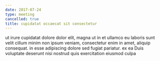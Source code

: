 ```yaml
---
date: 2017-07-24
type: meeting
cancelled: true
title: cupidatat occaecat sit consectetur
---
```

ut irure cupidatat dolore dolor elit, magna ut in et ullamco eu laboris sunt velit cillum minim non ipsum veniam, consectetur enim in amet, aliquip consequat. in esse adipiscing dolore sed fugiat pariatur. ex ea Duis voluptate deserunt nisi nostrud quis exercitation eiusmod culpa